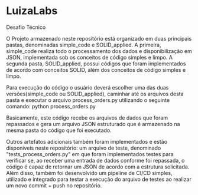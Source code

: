 # LuizaLabs
Desafio Técnico

O Projeto armazenado neste repositório está organizado em duas principais pastas, denominadas simple_code e SOLID_applied. A primeira, simple_code realiza todo o processamento dos dados e disponibilização em JSON, implementada sob os conceitos de código simples e limpo. A segunda pasta, SOLID_applied, possui códigos que foram implementados de acordo com conceitos SOLID, além dos conceitos de código simples e limpo. 

Para execução do código o usuário deverá escolher uma das duas versões(simple_code ou SOLID_applied), caminhar até os arquivos desta pasta e executar o arquivo process_orders.py utilizando o seguinte comando: python process_orders.py

Basicamente, este código recebe os arquivos de dados que foram repassados e gera um arquivo JSON estruturado que é armazenado na mesma pasta do código que foi executado.

Outros artefatos adicionais também foram implementados e estão disponiveis neste repositório: um arquivo de teste, denominado "tests_process_orders.py" em que foram implementados testes para verificar se, ao receber uma entrada de dados conforme foi repassada, o código é capaz de retornar um JSON de acordo com a estrutura solicitada. Além disso, também foi desenvolvido um pipeline de CI/CD simples, utilizado e integrado para testar a execução do arquivo de testes ao realizar um novo commit + push no repositório.
